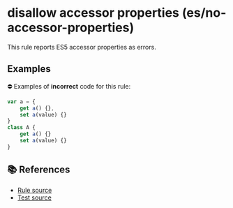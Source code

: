 # disallow accessor properties (es/no-accessor-properties)

This rule reports ES5 accessor properties as errors.

## Examples

⛔ Examples of **incorrect** code for this rule:

```js
var a = {
    get a() {},
    set a(value) {}
}
class A {
    get a() {}
    set a(value) {}
}
```

## 📚 References

- [Rule source](../../lib/rules/no-accessor-properties.js)
- [Test source](../../tests/lib/rules/no-accessor-properties.js)
